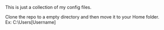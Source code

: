 This is just a collection of my config files.

Clone the repo to a empty directory and then move it to your Home folder. Ex: C:\Users\[Username]
